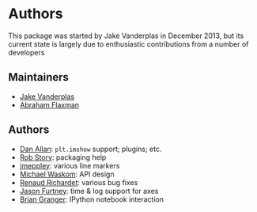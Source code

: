 # Authors

This package was started by Jake Vanderplas in December 2013, but its current
state is largely due to enthusiastic contributions from a number of
developers

## Maintainers

- [Jake Vanderplas](http://github.com/jakevdp)
- [Abraham Flaxman](https://github.com/aflaxman)

## Authors

- [Dan Allan](http://github.com/danielballan): ``plt.imshow`` support; plugins; etc.
- [Rob Story](http://github.com/wrobstory): packaging help
- [jmeppley](http://github.com/jmeppley): various line markers
- [Michael Waskom](http://github.com/mwaskom): API design
- [Renaud Richardet](http://github.com/renaud): various bug fixes
- [Jason Furtney](http://github.com/jkfurtney): time & log support for axes
- [Brian Granger](http://github.com/ellisonbg): IPython notebook interaction